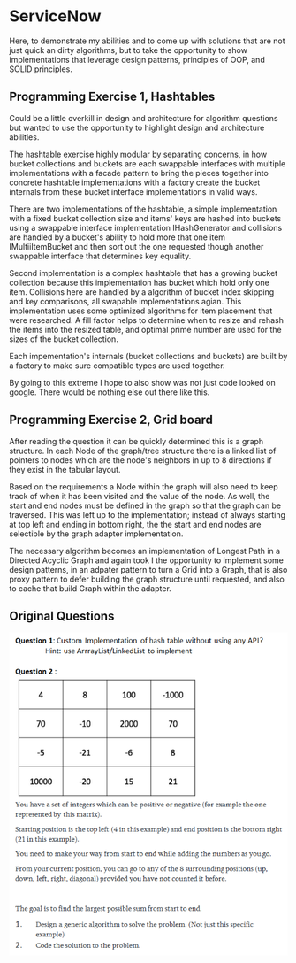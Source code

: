 # ServiceNow

Here, to demonstrate my abilities and to come up with solutions that are not just quick an dirty algorithms, but to take the opportunity to show implementations that leverage design patterns, principles of OOP, and SOLID principles.

## Programming Exercise 1, Hashtables

Could be a little overkill in design and architecture for algorithm questions but wanted to use the opportunity to highlight design and architecture abilities.

The hashtable exercise highly modular by separating concerns, in how bucket collections and buckets are each swappable interfaces with multiple implementations with a facade pattern to bring the pieces together into concrete hashtable implementations with a factory create the bucket internals from these bucket interface implementations in valid ways.

There are two implementations of the hashtable, a simple implementation with a fixed bucket collection size and items' keys are hashed into buckets using a swappable interface implementation IHashGenerator and collisions are handled by a bucket's ability to hold more that one item IMultiiItemBucket and then sort out the one requested though another swappable interface that determines key equality.

Second implementation is a complex hashtable that has a growing bucket collection because this implementation has bucket which hold only one item.  Collisions here are handled by a algorithm of bucket index skipping and key comparisons, all swapable implementations agian.  This implementation uses some optimized algorithms for item placement that were researched.  A fill factor helps to determine when to resize and rehash the items into the resized table, and optimal prime number are used for the sizes of the bucket collection.

Each impementation's internals (bucket collections and buckets) are built by a factory to make sure compatible types are used together.

By going to this extreme I hope to also show was not just code looked on google.  There would be nothing else out there like this.

## Programming Exercise 2, Grid board

After reading the question it can be quickly determined this is a graph structure. In each Node of the graph/tree structure there is a linked list of pointers to nodes which are the node's neighbors in up to 8 directions if they exist in the tabular layout.

Based on the requirements a Node within the graph will also need to keep track of when it has been visited and the value of the node.  As well, the start and end nodes must be defined in the graph so that the graph can be traversed.  This was left up to the implementation; instead of always starting at top left and ending in bottom right, the the start and end nodes are selectible by the graph adapter implementation.

The necessary algorithm becomes an implementation of Longest Path in a Directed Acyclic Graph and again took I the opportunity to implement some design patterns, in an adpater pattern to turn a Grid into a Graph, that is also proxy pattern to defer building the graph structure until requested, and also to cache that build Graph within the adapter.

## Original Questions

![Questions](questions.png)

